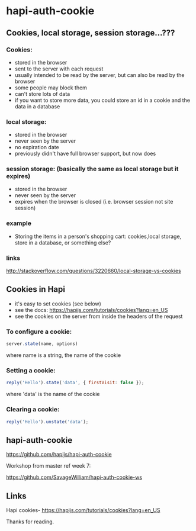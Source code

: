 # hapi-auth-cookie

## Cookies, local storage, session storage...???
### Cookies:
- stored in the browser
- sent to the server with each request
- usually intended to be read by the server, but can also be read by the browser
- some people may block them
- can't store lots of data
- if you want to store more data, you could store an id in a cookie and the data in a database

### local storage:
- stored in the browser
- never seen by the server
- no expiration date
- previously didn't have full browser support, but now does

### session storage: (basically the same as local storage but it expires)
- stored in the browser
- never seen by the server
- expires when the browser is closed (i.e. browser session not site session)

### example
- Storing the items in a person's shopping cart: cookies,local storage, store in a database, or something else?

### links
http://stackoverflow.com/questions/3220660/local-storage-vs-cookies

## Cookies in Hapi
- it's easy to set cookies (see below)
- see the docs: https://hapijs.com/tutorials/cookies?lang=en_US
- see the cookies on the server from inside the headers of the request

### To configure a cookie:
```javascript
server.state(name, options)
```
where name is a string, the name of the cookie

### Setting a cookie:
```javascript
reply('Hello').state('data', { firstVisit: false });
```
where 'data' is the name of the cookie

### Clearing a cookie:
```javascript
reply('Hello').unstate('data');
```

## hapi-auth-cookie
https://github.com/hapijs/hapi-auth-cookie

Workshop from master ref week 7:

https://github.com/SavageWilliam/hapi-auth-cookie-ws

## Links
Hapi cookies- https://hapijs.com/tutorials/cookies?lang=en_US

Thanks for reading.
